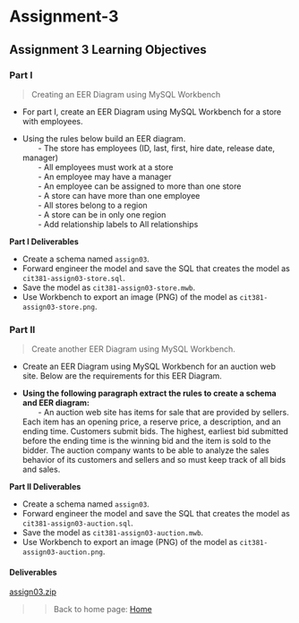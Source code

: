 # Assignment-3

## Assignment 3 Learning Objectives

### Part I
> Creating an EER Diagram using MySQL Workbench

- For part I, create an EER Diagram using MySQL Workbench for a store with employees.

- Using the rules below build an EER diagram.  
&nbsp;&nbsp;&nbsp;&nbsp;&nbsp;&nbsp;  - The store has employees (ID, last, first, hire date, release date, manager)  
&nbsp;&nbsp;&nbsp;&nbsp;&nbsp;&nbsp;  - All employees must work at a store  
&nbsp;&nbsp;&nbsp;&nbsp;&nbsp;&nbsp;  - An employee may have a manager  
&nbsp;&nbsp;&nbsp;&nbsp;&nbsp;&nbsp;  - An employee can be assigned to more than one store  
&nbsp;&nbsp;&nbsp;&nbsp;&nbsp;&nbsp;  - A store can have more than one employee  
&nbsp;&nbsp;&nbsp;&nbsp;&nbsp;&nbsp;  - All stores belong to a region  
&nbsp;&nbsp;&nbsp;&nbsp;&nbsp;&nbsp;  - A store can be in only one region  
&nbsp;&nbsp;&nbsp;&nbsp;&nbsp;&nbsp;  - Add relationship labels to All relationships  

**Part I Deliverables**
- Create a schema named `assign03`.
- Forward engineer the model and save the SQL that creates the model as `cit381-assign03-store.sql`.
- Save the model as `cit381-assign03-store.mwb`.
- Use Workbench to export an image (PNG) of the model as `cit381-assign03-store.png`.


### Part II
> Create another EER Diagram using MySQL Workbench.

- Create an EER Diagram using MySQL Workbench for an auction web site. Below are the requirements for this EER Diagram.

- **Using the following paragraph extract the rules to create a schema and EER diagram:**  
&nbsp;&nbsp;&nbsp;&nbsp;&nbsp;&nbsp; - An auction web site has items for sale that are provided by sellers. Each item has an opening price, a reserve price, a description, and an ending time. Customers submit bids. The highest, earliest bid submitted before the ending time is the winning bid and the item is sold to the bidder. The auction company wants to be able to analyze the sales behavior of its customers and sellers and so must keep track of all bids and sales.  

**Part II Deliverables**
- Create a schema named `assign03`.
- Forward engineer the model and save the SQL that creates the model as `cit381-assign03-auction.sql`.  
- Save the model as `cit381-assign03-auction.mwb`.
- Use Workbench to export an image (PNG) of the model as `cit381-assign03-auction.png`.

#### Deliverables
[assign03.zip](https://github.com/rweston233/Assingment-3/blob/main/assign03.zip)

>> Back to home page:
[Home](https://rweston233.github.io/)
